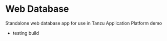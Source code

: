 # Web Database

Standalone web database app for use in Tanzu Application Platform demo
- testing build
